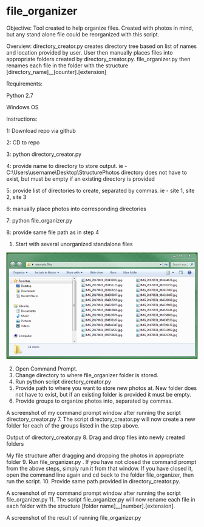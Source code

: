 # file_organizer

Objective:
Tool created to help organize files. Created with photos in mind, but any stand alone file could be reorganized with this script. 

Overview:
directory_creator.py creates directory tree based on list of names and location provided by user. </n>
User then manually places files into appropriate folders created by directory_creator.py. </n>
file_organizer.py then renames each file in the folder with the structure [directory_name]__[counter].[extension]


Requirements:

Python 2.7

Windows OS 

Instructions:

1: Download repo via github

2: CD to repo

3: python directory_creator.py

4: provide name to directory to store output. ie - C:\Users\username\Desktop\StructurePhotos
    directory does not have to exist, but must be empty if an existing directory is provided

5: provide list of directories to create, separated by commas. ie - site 1, site 2, site 3

6: manually place photos into corresponding directories

7: python file_organizer.py

8: provide same file path as in step 4






1.	Start with several unorganized standalone files


![file_organizer](https://github.com/strmwtr/file_organizer/blob/master/readme/example_files.PNG)


2.	Open Command Prompt.
3.	Change directory to where file_organizer folder is stored.
4.	Run python script directory_creator.py
5.	Provide path to where you want to store new photos at. New folder does not have to exist, but if an existing folder is provided it must be empty.
6.	Provide groups to organize photos into, separated by commas.

 
A screenshot of my command prompt window after running the script directory_creator.py
7.	The script directory_creator.py will now create a new folder for each of the groups listed in the step above.
 
Output of directory_creator.py
8.	Drag and drop files into newly created folders
 
My file structure after dragging and dropping the photos in appropriate folder
9.	Run file_organizer.py . If you have not closed the command prompt from the above steps, simply run it from that window. If you have closed it, open the command line again and cd back to the folder file_organizer, then run the script.
10.	Provide same path provided in directory_creator.py.
 
A screenshot of my command prompt window after running the script file_organizer.py
11.	The script file_organizer.py will now rename each file in each folder with the structure [folder name]__[number].[extension].
 
A screenshot of the result of running file_organizer.py

